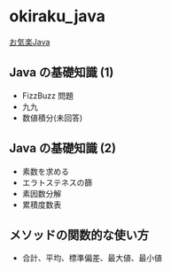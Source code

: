 # okiraku_java

[お気楽Java](http://www.nct9.ne.jp/m_hiroi/java/#begin)


## Java の基礎知識 (1)
- FizzBuzz 問題
- 九九
- 数値積分(未回答)

## Java の基礎知識 (2)
- 素数を求める
- エラトステネスの篩
- 素因数分解
- 累積度数表

## メソッドの関数的な使い方
- 合計、平均、標準偏差、最大値、最小値

